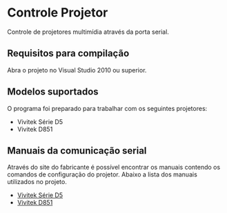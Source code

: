 # Controle Projetor

Controle de projetores multimídia através da porta serial.

## Requisitos para compilação

Abra o projeto no Visual Studio 2010 ou superior.

## Modelos suportados

O programa foi preparado para trabalhar com os seguintes projetores:

* Vivitek Série D5
* Vivitek D851

## Manuais da comunicação serial

Através do site do fabricante é possível encontrar os manuais contendo os comandos de configuração do projetor. Abaixo a lista dos manuais utilizados no projeto.

* [Vivitek Série D5](http://www.vivitekusa.com/forcedown.php?file_path=assets/pdf/&file_name=Vivitek_RS-232c_D5xx.pdf)
* [Vivitek D851](http://www.vivitekusa.com/forcedown.php?file_path=assets/pdf/&file_name=Vivitek_RS-232c_D85x.pdf)
